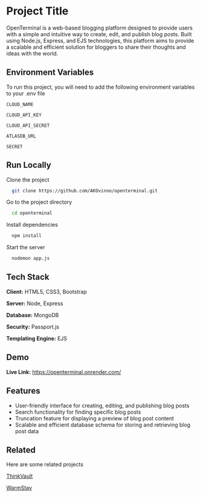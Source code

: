
# Project Title

OpenTerminal is a web-based blogging platform designed to provide users with a simple and intuitive way to create, edit, and publish blog posts. Built using Node.js, Express, and EJS technologies, this platform aims to provide a scalable and efficient solution for bloggers to share their thoughts and ideas with the world.
## Environment Variables

To run this project, you will need to add the following environment variables to your .env file

`CLOUD_NAME`

`CLOUD_API_KEY`

`CLOUD_API_SECRET`

`ATLASDB_URL`

`SECRET`


## Run Locally

Clone the project

```bash
  git clone https://github.com/AKOvinno/openterminal.git
```

Go to the project directory

```bash
  cd openterminal
```

Install dependencies

```bash
  npm install
```

Start the server

```bash
  nodemon app.js
```


## Tech Stack

**Client:** HTML5, CSS3, Bootstrap 

**Server:** Node, Express 

**Database:** MongoDB 

**Security:** Passport.js 

**Templating Engine:** EJS


## Demo

**Live Link:** https://openterminal.onrender.com/


## Features

* User-friendly interface for creating, editing, and publishing blog posts
* Search functionality for finding specific blog posts
* Truncation feature for displaying a preview of blog post content
* Scalable and efficient database schema for storing and retrieving blog post data


## Related 

Here are some related projects

[ThinkVault](https://thinkvault.onrender.com/listings/home)

[WarmStay](https://warmstay.onrender.com/)


